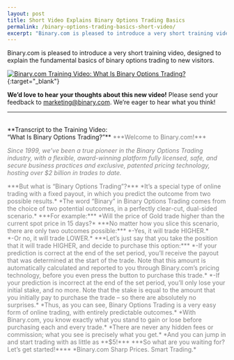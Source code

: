 ```yaml
---
layout: post
title: Short Video Explains Binary Options Trading Basics
permalink: /binary-options-trading-basics-short-video/
excerpt: "Binary.com is pleased to introduce a very short training video, designed to explain the fundamental basics of binary options trading to new visitors..."
---
```



Binary.com is pleased to introduce a very short training video, designed to explain the fundamental basics of binary options trading to new visitors.

[![Binary.com Training Video: What Is Binary Options Trading?](http://img.youtube.com/vi/vgV_9wwiJbU/0.jpg)](https://www.youtube.com/watch?v=vgV_9wwiJbU){:target="_blank"}

**We’d love to hear your thoughts about this new video!** Please send your feedback to [marketing@binary.com](mailto:marketing@binary.com). We’re eager to hear what you think!

***

<br>
**Transcript to the Training Video: 
<br>
“What Is Binary Options Trading?”**

<span style="color:grey">
***Welcome to Binary.com!***
</span>

*<span style="color:grey">Since 1999, we’ve been a true pioneer in the Binary Options Trading industry, with a flexible, award-winning platform fully licensed, safe, and secure business practices and exclusive, patented pricing technology, hosting over $2 billion in trades to date. </span>*

<span style="color:grey">
***But what is “Binary Options Trading”?***
</span>

<span style="color:grey">
*It’s a special type of online trading with a fixed payout, in which you predict the outcome from two possible results.*
</span>


<span style="color:grey">
*The word “Binary” in Binary Options Trading comes from the choice of two potential outcomes, in a perfectly clear-cut, dual-sided scenario.*
</span>

<span style="color:grey">
***For example:***
</span>

<span style="color:grey">
*Will the price of Gold trade higher than the current spot price in 15 days?*
</span>


<span style="color:grey">
***No matter how you slice this scenario, there are only two outcomes possible:***
</span>

<span style="color:grey">
*-Yes, it will trade HIGHER.*
<br>
</span>

<span style="color:grey">
*-Or no, it will trade LOWER.*
</span>


<span style="color:grey">
***Let’s just say that you take the position that it will trade HIGHER, and decide to purchase this option:***
</span>

<span style="color:grey">
*-If your prediction is correct at the end of the set period, you’ll receive the payout that was determined at the start of the trade. Note that this amount is automatically calculated and reported to you through Binary.com’s pricing technology, before you even press the button to purchase this trade.*
</span>

<span style="color:grey">
*-If your prediction is incorrect at the end of the set period, you’ll only lose your initial stake, and no more. Note that the stake is equal to the amount that you initially pay to purchase the trade – so there are absolutely no surprises.*
</span>

<span style="color:grey">
*Thus, as you can see, Binary Options Trading is a very easy form of online trading, with entirely predictable outcomes.*
</span>

<span style="color:grey">
*With Binary.com, you know exactly what you stand to gain or lose before purchasing each and every trade.*
</span>

<span style="color:grey">
*There are never any hidden fees or commission; what you see is precisely what you get.*
</span>

<span style="color:grey">
*And you can jump in and start trading with as little as **$5!***
</span>

<span style="color:grey">
***So what are you waiting for?  
Let’s get started!****
</span>

<span style="color:grey">
*Binary.com  
Sharp Prices.  Smart Trading.*
</span>


